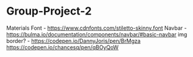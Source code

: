 # Group-Project-2

Materials 
Font - https://www.cdnfonts.com/stiletto-skinny.font
Navbar - https://bulma.io/documentation/components/navbar/#basic-navbar
img border? - 
    https://codepen.io/DannyJoris/pen/BrMgza
    https://codepen.io/chancesq/pen/qBOyQoW
            